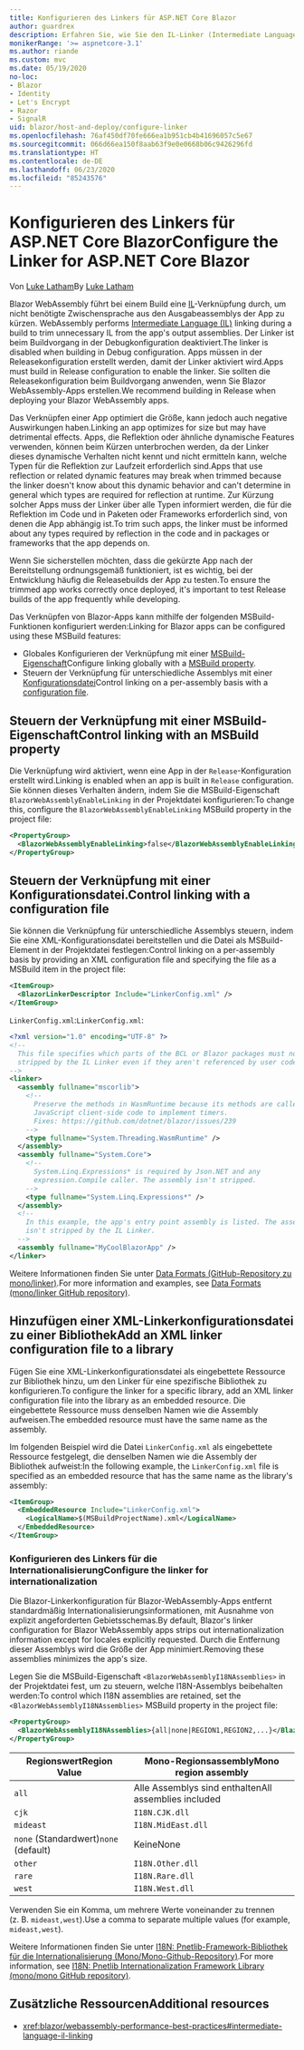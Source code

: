 ```yaml
---
title: Konfigurieren des Linkers für ASP.NET Core Blazor
author: guardrex
description: Erfahren Sie, wie Sie den IL-Linker (Intermediate Language, Zwischensprache) beim Erstellen einer Blazor-App steuern.
monikerRange: '>= aspnetcore-3.1'
ms.author: riande
ms.custom: mvc
ms.date: 05/19/2020
no-loc:
- Blazor
- Identity
- Let's Encrypt
- Razor
- SignalR
uid: blazor/host-and-deploy/configure-linker
ms.openlocfilehash: 76af450df70fe666ea1b951cb4b41696057c5e67
ms.sourcegitcommit: 066d66ea150f8aab63f9e0e0668b06c9426296fd
ms.translationtype: HT
ms.contentlocale: de-DE
ms.lasthandoff: 06/23/2020
ms.locfileid: "85243576"
---
```

# <a name="configure-the-linker-for-aspnet-core-blazor"></a><span data-ttu-id="07d6e-103">Konfigurieren des Linkers für ASP.NET Core Blazor</span><span class="sxs-lookup"><span data-stu-id="07d6e-103">Configure the Linker for ASP.NET Core Blazor</span></span>

<span data-ttu-id="07d6e-104">Von [Luke Latham](https://github.com/guardrex)</span><span class="sxs-lookup"><span data-stu-id="07d6e-104">By [Luke Latham](https://github.com/guardrex)</span></span>

Blazor<span data-ttu-id="07d6e-105"> WebAssembly führt bei einem Build eine [IL](/dotnet/standard/managed-code#intermediate-language--execution)-Verknüpfung durch, um nicht benötigte Zwischensprache aus den Ausgabeassemblys der App zu kürzen.</span><span class="sxs-lookup"><span data-stu-id="07d6e-105"> WebAssembly performs [Intermediate Language (IL)](/dotnet/standard/managed-code#intermediate-language--execution) linking during a build to trim unnecessary IL from the app's output assemblies.</span></span> <span data-ttu-id="07d6e-106">Der Linker ist beim Buildvorgang in der Debugkonfiguration deaktiviert.</span><span class="sxs-lookup"><span data-stu-id="07d6e-106">The linker is disabled when building in Debug configuration.</span></span> <span data-ttu-id="07d6e-107">Apps müssen in der Releasekonfiguration erstellt werden, damit der Linker aktiviert wird.</span><span class="sxs-lookup"><span data-stu-id="07d6e-107">Apps must build in Release configuration to enable the linker.</span></span> <span data-ttu-id="07d6e-108">Sie sollten die Releasekonfiguration beim Buildvorgang anwenden, wenn Sie Blazor WebAssembly-Apps erstellen.</span><span class="sxs-lookup"><span data-stu-id="07d6e-108">We recommend building in Release when deploying your Blazor WebAssembly apps.</span></span> 

<span data-ttu-id="07d6e-109">Das Verknüpfen einer App optimiert die Größe, kann jedoch auch negative Auswirkungen haben.</span><span class="sxs-lookup"><span data-stu-id="07d6e-109">Linking an app optimizes for size but may have detrimental effects.</span></span> <span data-ttu-id="07d6e-110">Apps, die Reflektion oder ähnliche dynamische Features verwenden, können beim Kürzen unterbrochen werden, da der Linker dieses dynamische Verhalten nicht kennt und nicht ermitteln kann, welche Typen für die Reflektion zur Laufzeit erforderlich sind.</span><span class="sxs-lookup"><span data-stu-id="07d6e-110">Apps that use reflection or related dynamic features may break when trimmed because the linker doesn't know about this dynamic behavior and can't determine in general which types are required for reflection at runtime.</span></span> <span data-ttu-id="07d6e-111">Zur Kürzung solcher Apps muss der Linker über alle Typen informiert werden, die für die Reflektion im Code und in Paketen oder Frameworks erforderlich sind, von denen die App abhängig ist.</span><span class="sxs-lookup"><span data-stu-id="07d6e-111">To trim such apps, the linker must be informed about any types required by reflection in the code and in packages or frameworks that the app depends on.</span></span> 

<span data-ttu-id="07d6e-112">Wenn Sie sicherstellen möchten, dass die gekürzte App nach der Bereitstellung ordnungsgemäß funktioniert, ist es wichtig, bei der Entwicklung häufig die Releasebuilds der App zu testen.</span><span class="sxs-lookup"><span data-stu-id="07d6e-112">To ensure the trimmed app works correctly once deployed, it's important to test Release builds of the app frequently while developing.</span></span>

<span data-ttu-id="07d6e-113">Das Verknüpfen von Blazor-Apps kann mithilfe der folgenden MSBuild-Funktionen konfiguriert werden:</span><span class="sxs-lookup"><span data-stu-id="07d6e-113">Linking for Blazor apps can be configured using these MSBuild features:</span></span>

* <span data-ttu-id="07d6e-114">Globales Konfigurieren der Verknüpfung mit einer [MSBuild-Eigenschaft](#control-linking-with-an-msbuild-property)</span><span class="sxs-lookup"><span data-stu-id="07d6e-114">Configure linking globally with a [MSBuild property](#control-linking-with-an-msbuild-property).</span></span>
* <span data-ttu-id="07d6e-115">Steuern der Verknüpfung für unterschiedliche Assemblys mit einer [Konfigurationsdatei](#control-linking-with-a-configuration-file)</span><span class="sxs-lookup"><span data-stu-id="07d6e-115">Control linking on a per-assembly basis with a [configuration file](#control-linking-with-a-configuration-file).</span></span>

## <a name="control-linking-with-an-msbuild-property"></a><span data-ttu-id="07d6e-116">Steuern der Verknüpfung mit einer MSBuild-Eigenschaft</span><span class="sxs-lookup"><span data-stu-id="07d6e-116">Control linking with an MSBuild property</span></span>

<span data-ttu-id="07d6e-117">Die Verknüpfung wird aktiviert, wenn eine App in der `Release`-Konfiguration erstellt wird.</span><span class="sxs-lookup"><span data-stu-id="07d6e-117">Linking is enabled when an app is built in `Release` configuration.</span></span> <span data-ttu-id="07d6e-118">Sie können dieses Verhalten ändern, indem Sie die MSBuild-Eigenschaft `BlazorWebAssemblyEnableLinking` in der Projektdatei konfigurieren:</span><span class="sxs-lookup"><span data-stu-id="07d6e-118">To change this, configure the `BlazorWebAssemblyEnableLinking` MSBuild property in the project file:</span></span>

```xml
<PropertyGroup>
  <BlazorWebAssemblyEnableLinking>false</BlazorWebAssemblyEnableLinking>
</PropertyGroup>
```

## <a name="control-linking-with-a-configuration-file"></a><span data-ttu-id="07d6e-119">Steuern der Verknüpfung mit einer Konfigurationsdatei.</span><span class="sxs-lookup"><span data-stu-id="07d6e-119">Control linking with a configuration file</span></span>

<span data-ttu-id="07d6e-120">Sie können die Verknüpfung für unterschiedliche Assemblys steuern, indem Sie eine XML-Konfigurationsdatei bereitstellen und die Datei als MSBuild-Element in der Projektdatei festlegen:</span><span class="sxs-lookup"><span data-stu-id="07d6e-120">Control linking on a per-assembly basis by providing an XML configuration file and specifying the file as a MSBuild item in the project file:</span></span>

```xml
<ItemGroup>
  <BlazorLinkerDescriptor Include="LinkerConfig.xml" />
</ItemGroup>
```

<span data-ttu-id="07d6e-121">`LinkerConfig.xml`:</span><span class="sxs-lookup"><span data-stu-id="07d6e-121">`LinkerConfig.xml`:</span></span>

```xml
<?xml version="1.0" encoding="UTF-8" ?>
<!--
  This file specifies which parts of the BCL or Blazor packages must not be
  stripped by the IL Linker even if they aren't referenced by user code.
-->
<linker>
  <assembly fullname="mscorlib">
    <!--
      Preserve the methods in WasmRuntime because its methods are called by 
      JavaScript client-side code to implement timers.
      Fixes: https://github.com/dotnet/blazor/issues/239
    -->
    <type fullname="System.Threading.WasmRuntime" />
  </assembly>
  <assembly fullname="System.Core">
    <!--
      System.Linq.Expressions* is required by Json.NET and any 
      expression.Compile caller. The assembly isn't stripped.
    -->
    <type fullname="System.Linq.Expressions*" />
  </assembly>
  <!--
    In this example, the app's entry point assembly is listed. The assembly
    isn't stripped by the IL Linker.
  -->
  <assembly fullname="MyCoolBlazorApp" />
</linker>
```

<span data-ttu-id="07d6e-122">Weitere Informationen finden Sie unter [Data Formats (GitHub-Repository zu mono/linker)](https://github.com/mono/linker/blob/master/docs/data-formats.md).</span><span class="sxs-lookup"><span data-stu-id="07d6e-122">For more information and examples, see [Data Formats (mono/linker GitHub repository)](https://github.com/mono/linker/blob/master/docs/data-formats.md).</span></span>

## <a name="add-an-xml-linker-configuration-file-to-a-library"></a><span data-ttu-id="07d6e-123">Hinzufügen einer XML-Linkerkonfigurationsdatei zu einer Bibliothek</span><span class="sxs-lookup"><span data-stu-id="07d6e-123">Add an XML linker configuration file to a library</span></span>

<span data-ttu-id="07d6e-124">Fügen Sie eine XML-Linkerkonfigurationsdatei als eingebettete Ressource zur Bibliothek hinzu, um den Linker für eine spezifische Bibliothek zu konfigurieren.</span><span class="sxs-lookup"><span data-stu-id="07d6e-124">To configure the linker for a specific library, add an XML linker configuration file into the library as an embedded resource.</span></span> <span data-ttu-id="07d6e-125">Die eingebettete Ressource muss denselben Namen wie die Assembly aufweisen.</span><span class="sxs-lookup"><span data-stu-id="07d6e-125">The embedded resource must have the same name as the assembly.</span></span>

<span data-ttu-id="07d6e-126">Im folgenden Beispiel wird die Datei `LinkerConfig.xml` als eingebettete Ressource festgelegt, die denselben Namen wie die Assembly der Bibliothek aufweist:</span><span class="sxs-lookup"><span data-stu-id="07d6e-126">In the following example, the `LinkerConfig.xml` file is specified as an embedded resource that has the same name as the library's assembly:</span></span>

```xml
<ItemGroup>
  <EmbeddedResource Include="LinkerConfig.xml">
    <LogicalName>$(MSBuildProjectName).xml</LogicalName>
  </EmbeddedResource>
</ItemGroup>
```

### <a name="configure-the-linker-for-internationalization"></a><span data-ttu-id="07d6e-127">Konfigurieren des Linkers für die Internationalisierung</span><span class="sxs-lookup"><span data-stu-id="07d6e-127">Configure the linker for internationalization</span></span>

<span data-ttu-id="07d6e-128">Die Blazor-Linkerkonfiguration für Blazor-WebAssembly-Apps entfernt standardmäßig Internationalisierungsinformationen, mit Ausnahme von explizit angeforderten Gebietsschemas.</span><span class="sxs-lookup"><span data-stu-id="07d6e-128">By default, Blazor's linker configuration for Blazor WebAssembly apps strips out internationalization information except for locales explicitly requested.</span></span> <span data-ttu-id="07d6e-129">Durch die Entfernung dieser Assemblys wird die Größe der App minimiert.</span><span class="sxs-lookup"><span data-stu-id="07d6e-129">Removing these assemblies minimizes the app's size.</span></span>

<span data-ttu-id="07d6e-130">Legen Sie die MSBuild-Eigenschaft `<BlazorWebAssemblyI18NAssemblies>` in der Projektdatei fest, um zu steuern, welche I18N-Assemblys beibehalten werden:</span><span class="sxs-lookup"><span data-stu-id="07d6e-130">To control which I18N assemblies are retained, set the `<BlazorWebAssemblyI18NAssemblies>` MSBuild property in the project file:</span></span>

```xml
<PropertyGroup>
  <BlazorWebAssemblyI18NAssemblies>{all|none|REGION1,REGION2,...}</BlazorWebAssemblyI18NAssemblies>
</PropertyGroup>
```

| <span data-ttu-id="07d6e-131">Regionswert</span><span class="sxs-lookup"><span data-stu-id="07d6e-131">Region Value</span></span>     | <span data-ttu-id="07d6e-132">Mono-Regionsassembly</span><span class="sxs-lookup"><span data-stu-id="07d6e-132">Mono region assembly</span></span>    |
| ---------------- | ----------------------- |
| `all`            | <span data-ttu-id="07d6e-133">Alle Assemblys sind enthalten</span><span class="sxs-lookup"><span data-stu-id="07d6e-133">All assemblies included</span></span> |
| `cjk`            | `I18N.CJK.dll`          |
| `mideast`        | `I18N.MidEast.dll`      |
| <span data-ttu-id="07d6e-134">`none` (Standardwert)</span><span class="sxs-lookup"><span data-stu-id="07d6e-134">`none` (default)</span></span> | <span data-ttu-id="07d6e-135">Keine</span><span class="sxs-lookup"><span data-stu-id="07d6e-135">None</span></span>                    |
| `other`          | `I18N.Other.dll`        |
| `rare`           | `I18N.Rare.dll`         |
| `west`           | `I18N.West.dll`         |

<span data-ttu-id="07d6e-136">Verwenden Sie ein Komma, um mehrere Werte voneinander zu trennen (z. B. `mideast,west`).</span><span class="sxs-lookup"><span data-stu-id="07d6e-136">Use a comma to separate multiple values (for example, `mideast,west`).</span></span>

<span data-ttu-id="07d6e-137">Weitere Informationen finden Sie unter [I18N: Pnetlib-Framework-Bibliothek für die Internationalisierung (Mono/Mono-Github-Repository)](https://github.com/mono/mono/tree/master/mcs/class/I18N).</span><span class="sxs-lookup"><span data-stu-id="07d6e-137">For more information, see [I18N: Pnetlib Internationalization Framework Library (mono/mono GitHub repository)](https://github.com/mono/mono/tree/master/mcs/class/I18N).</span></span>

## <a name="additional-resources"></a><span data-ttu-id="07d6e-138">Zusätzliche Ressourcen</span><span class="sxs-lookup"><span data-stu-id="07d6e-138">Additional resources</span></span>

* <xref:blazor/webassembly-performance-best-practices#intermediate-language-il-linking>

